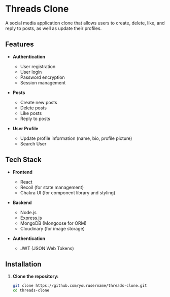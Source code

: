 
# Threads Clone

A social media application clone that allows users to create, delete, like, and reply to posts, as well as update their profiles.

## Features

- **Authentication**
  - User registration
  - User login
  - Password encryption
  - Session management

- **Posts**
  - Create new posts
  - Delete posts
  - Like posts
  - Reply to posts

- **User Profile**
  - Update profile information (name, bio, profile picture)
  - Search User

## Tech Stack

- **Frontend**
  - React
  - Recoil (for state management)
  - Chakra UI (for component library and styling)

- **Backend**
  - Node.js
  - Express.js
  - MongoDB (Mongoose for ORM)
  - Cloudinary (for image storage)

- **Authentication**
  - JWT (JSON Web Tokens)

## Installation

1. **Clone the repository:**
   ```sh
   git clone https://github.com/yourusername/threads-clone.git
   cd threads-clone
